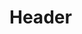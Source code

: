 <!-- TITLE: Admissions Division -->
<!-- SUBTITLE: Admissions Division (AD) members and volunteers ease the admission procedure for new students reporting to campus for admission. -->

# Header